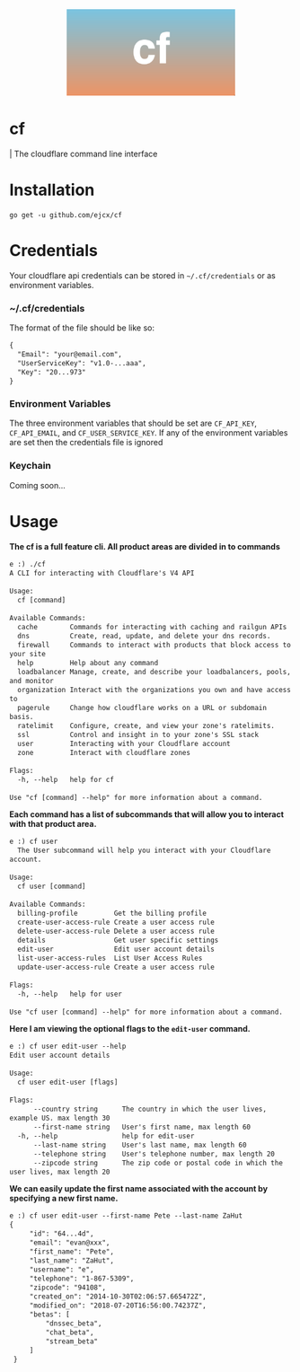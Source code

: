 <div align="center">
  <img src="https://raw.githubusercontent.com/ejcx/cf/master/logo.png" alt="cf logo" width="300">
</div>

# cf
| The cloudflare command line interface
# Installation
```
go get -u github.com/ejcx/cf
```
# Credentials
Your cloudflare api credentials can be stored in `~/.cf/credentials` or as environment variables.
### ~/.cf/credentials
The format of the file should be like so:
```
{
  "Email": "your@email.com",
  "UserServiceKey": "v1.0-...aaa",
  "Key": "20...973"
}
```
### Environment Variables
The three environment variables that should be set are `CF_API_KEY`, `CF_API_EMAIL`, and `CF_USER_SERVICE_KEY`. If any of the environment variables are set then the credentials file is ignored
### Keychain
Coming soon...
# Usage
**The cf is a full feature cli. All product areas are divided in to commands**
```
e :) ./cf            
A CLI for interacting with Cloudflare's V4 API

Usage:
  cf [command]

Available Commands:
  cache        Commands for interacting with caching and railgun APIs
  dns          Create, read, update, and delete your dns records.
  firewall     Commands to interact with products that block access to your site
  help         Help about any command
  loadbalancer Manage, create, and describe your loadbalancers, pools, and monitor
  organization Interact with the organizations you own and have access to
  pagerule     Change how cloudflare works on a URL or subdomain basis.
  ratelimit    Configure, create, and view your zone's ratelimits.
  ssl          Control and insight in to your zone's SSL stack 
  user         Interacting with your Cloudflare account
  zone         Interact with cloudflare zones

Flags:
  -h, --help   help for cf

Use "cf [command] --help" for more information about a command.
```

**Each command has a list of subcommands that will allow you to interact with that product area.**
```
e :) cf user
  The User subcommand will help you interact with your Cloudflare account.

Usage:
  cf user [command]

Available Commands:
  billing-profile         Get the billing profile
  create-user-access-rule Create a user access rule
  delete-user-access-rule Delete a user access rule
  details                 Get user specific settings
  edit-user               Edit user account details
  list-user-access-rules  List User Access Rules
  update-user-access-rule Create a user access rule

Flags:
  -h, --help   help for user

Use "cf user [command] --help" for more information about a command.
```

**Here I am viewing the optional flags to the `edit-user` command.**
```
e :) cf user edit-user --help
Edit user account details

Usage:
  cf user edit-user [flags]

Flags:
      --country string      The country in which the user lives, example US. max length 30
      --first-name string   User's first name, max length 60
  -h, --help                help for edit-user
      --last-name string    User's last name, max length 60
      --telephone string    User's telephone number, max length 20
      --zipcode string      The zip code or postal code in which the user lives, max length 20
```


**We can easily update the first name associated with the account by specifying a new first name.**
```
e :) cf user edit-user --first-name Pete --last-name ZaHut
{
     "id": "64...4d",
     "email": "evan@xxx",
     "first_name": "Pete",
     "last_name": "ZaHut",
     "username": "e",
     "telephone": "1-867-5309",
     "zipcode": "94108",
     "created_on": "2014-10-30T02:06:57.665472Z",
     "modified_on": "2018-07-20T16:56:00.74237Z",
     "betas": [
         "dnssec_beta",
         "chat_beta",
         "stream_beta"
     ]
 }

```